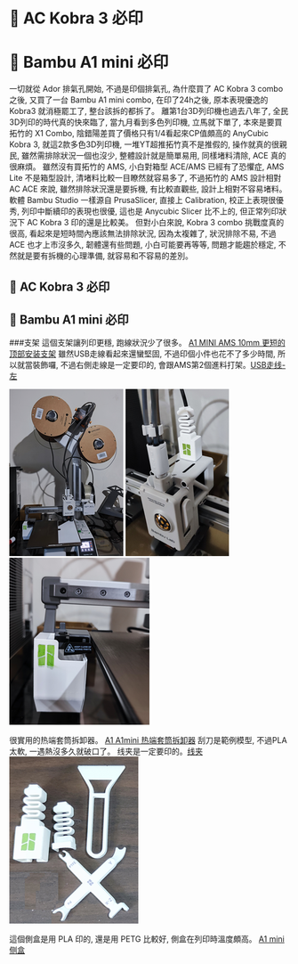 # 🎡 AC Kobra 3 必印
# 🎡 Bambu A1 mini 必印

一切就從 Ador 排氣孔開始, 不過是印個排氣孔, 為什麼買了 AC Kobra 3 combo 之後, 
又買了一台 Bambu A1 mini combo, 在印了24h之後, 原本表現優逸的 Kobra3 就消極罷工了, 整台該拆的都拆了。
離第1台3D列印機也過去八年了, 全民3D列印的時代真的快來臨了, 當九月看到多色列印機, 
立馬就下單了, 本來是要買拓竹的 X1 Combo, 陰錯陽差買了價格只有1/4看起來CP值頗高的 AnyCubic Kobra 3, 
就這2款多色3D列印機, 一堆YT超推拓竹真不是推假的, 操作就真的很親民, 
雖然需排除狀況一個也沒少, 整體設計就是簡單易用, 同樣堵料清除, ACE 真的很麻煩。
雖然沒有買拓竹的 AMS, 小白對箱型 ACE/AMS 已經有了恐懼症, 
AMS Lite 不是箱型設計, 清堵料比較一目瞭然就容易多了,
不過拓竹的 AMS 設計相對 AC ACE 來說, 雖然排除狀況還是要拆機, 
有比較直觀些, 設計上相對不容易堵料。
軟體 Bambu Studio 一樣源自 PrusaSlicer, 直接上 Calibration, 
校正上表現很優秀, 列印中斷續印的表現也很優, 這也是 Anycubic Slicer 比不上的, 
但正常列印狀況下 AC Kobra 3 印的還是比較美。
但對小白來說, Kobra 3 combo 挑戰度真的很高, 看起來是短時間內應該無法排除狀況, 
因為太複雜了, 狀況排除不易, 不過 ACE 也才上市沒多久, 韌體還有些問題, 
小白可能要再等等, 問題才能趨於穩定, 不然就是要有拆機的心理準備, 
就容易和不容易的差別。


## 🎡 AC Kobra 3 必印

## 🎡 Bambu A1 mini 必印

###支架 
這個支架讓列印更穩, 跑線狀況少了很多。 [A1 MINI AMS 10mm 更短的顶部安装支架](https://makerworld.com/zh/models/110341)
雖然USB走線看起來還蠻堅固, 不過印個小件也花不了多少時間, 所以就當裝飾囉, 不過右側走線是一定要印的, 會跟AMS第2個進料打架。[USB走线-左](https://makerworld.com/zh/models/447966)

![241006-支架](./img/2024/241006-支架.png)
![241006-USB走线](./img/2024/241006-USB走线.png)
![241006-屎盆](./img/2024/241006-屎盆.png)

很實用的热端套筒拆卸器。
[A1 A1mini 热端套筒拆卸器](https://makerworld.com/zh/models/422022)
刮刀是範例模型, 不過PLA太軟, 一遇熱沒多久就破口了。
线夹是一定要印的。[线夹](https://makerworld.com/zh/models/96692)
![241006-工具](./img/2024/241006-工具.png)

這個側盒是用 PLA 印的, 還是用 PETG 比較好, 側盒在列印時溫度頗高。
[A1 mini 侧盒](https://makerworld.com/zh/models/80945)



